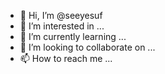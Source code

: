- 👋 Hi, I’m @seeyesuf
- 👀 I’m interested in ...
- 🌱 I’m currently learning ...
- 💞️ I’m looking to collaborate on ...
- 📫 How to reach me ...

<!---
seeyesuf/seeyesuf is a ✨ special ✨ repository because its `README.md` (this file) appears on your GitHub profile.
You can click the Preview link to take a look at your changes.
--->
